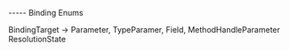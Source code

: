 ----- Binding Enums

BindingTarget  -> Parameter, TypeParamer, Field, MethodHandleParameter
ResolutionState